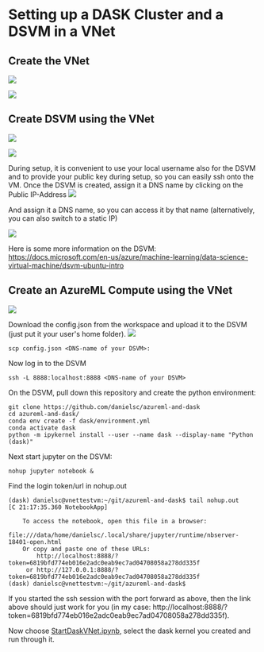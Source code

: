 # Setting up a DASK Cluster and a DSVM in a VNet

## Create the VNet

![](img/1.png)

![](img/2.png)

## Create DSVM using the VNet

![](img/5.png)

![](img/6.png)

During setup, it is convenient to use your local username also for the DSVM and to provide your public key during setup, so you can easily ssh onto the VM.
Once the DSVM is created, assign it a DNS name by clicking on the Public IP-Address
![](img/8.png)

And assign it a DNS name, so you can access it by that name (alternatively, you can also switch to a static IP)

![](img/9.png)

Here is some more information on the DSVM: https://docs.microsoft.com/en-us/azure/machine-learning/data-science-virtual-machine/dsvm-ubuntu-intro

## Create an AzureML Compute using the VNet

![](img/7.png)

Download the config.json from the workspace and upload it to the DSVM (just put it your user's home folder).
![](img/10.png)

```
scp config.json <DNS-name of your DSVM>:
```

Now log in to the DSVM

```
ssh -L 8888:localhost:8888 <DNS-name of your DSVM>
```

On the DSVM, pull down this repository and create the python environment:

```
git clone https://github.com/danielsc/azureml-and-dask
cd azureml-and-dask/
conda env create -f dask/environment.yml
conda activate dask
python -m ipykernel install --user --name dask --display-name "Python (dask)"
```

Next start jupyter on the DSVM:

```
nohup jupyter notebook &
```

Find the login token/url in nohup.out

```
(dask) danielsc@vnettestvm:~/git/azureml-and-dask$ tail nohup.out 
[C 21:17:35.360 NotebookApp] 
    
    To access the notebook, open this file in a browser:
        file:///data/home/danielsc/.local/share/jupyter/runtime/nbserver-18401-open.html
    Or copy and paste one of these URLs:
        http://localhost:8888/?token=6819bfd774eb016e2adc0eab9ec7ad04708058a278dd335f
     or http://127.0.0.1:8888/?token=6819bfd774eb016e2adc0eab9ec7ad04708058a278dd335f
(dask) danielsc@vnettestvm:~/git/azureml-and-dask$ 
```

If you started the ssh session with the port forward as above, then the link above should just work for you (in my case: http://localhost:8888/?token=6819bfd774eb016e2adc0eab9ec7ad04708058a278dd335f).


Now choose [StartDaskVNet.ipynb](StartDaskVNet.ipynb), select the dask kernel you created and run through it.
